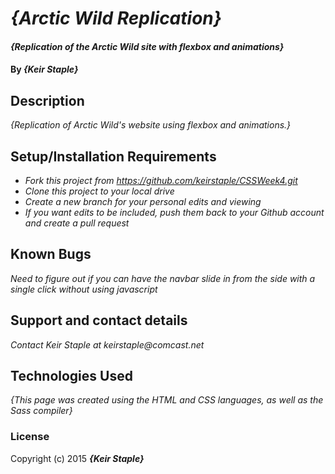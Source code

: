 # _{Arctic Wild Replication}_

#### _{Replication of the Arctic Wild site with flexbox and animations}_

#### By _**{Keir Staple}**_

## Description

_{Replication of Arctic Wild's website using flexbox and animations.}_

## Setup/Installation Requirements

* _Fork this project from https://github.com/keirstaple/CSSWeek4.git_
* _Clone this project to your local drive_
* _Create a new branch for your personal edits and viewing_
* _If you want edits to be included, push them back to your Github account and create a pull request_

## Known Bugs

_Need to figure out if you can have the navbar slide in from the side with a single click without using javascript_

## Support and contact details

_Contact Keir Staple at keirstaple@comcast.net_

## Technologies Used

_{This page was created using the HTML and CSS languages, as well as the Sass compiler}_

### License

Copyright (c) 2015 **_{Keir Staple}_**
